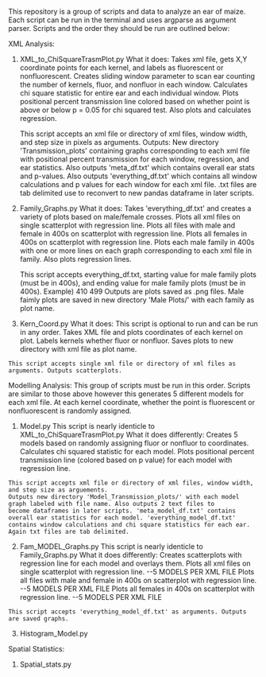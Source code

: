 This repository is a group of scripts and data to analyze an ear of maize. Each script can be run in the terminal and uses argparse as
argument parser.
Scripts and the order they should be run are outlined below:

XML Analysis: 
1. XML_to_ChiSquareTrasmPlot.py 
  What it does:
    Takes xml file, gets X,Y coordinate points for each kernel, and labels as fluorescent or nonfluorescent. 
    Creates sliding window parameter to scan ear counting the number of kernels, fluor, and nonfluor in each window.
    Calculates chi square statistic for entire ear and each individual window.
    Plots positional percent transmission line colored based on whether point is above or below p = 0.05 for chi squared test.
    Also plots and calculates regression.
 
    This script accepts an xml file or directory of xml files, window width, and step size in pixels as arguments.
    Outputs: New directory 'Transmission_plots' containing graphs corresponding to each xml file with positional
    percent transmission for each window, regression, and ear statistics. Also outputs 'meta_df.txt' which contains overall 
    ear stats and p-values. Also outputs 'everything_df.txt' which contains all window calculations and p values for each window for
    each xml file. .txt files are tab delimited use to reconvert to new pandas dataframe in later scripts. 
    
2. Family_Graphs.py
  What it does: 
    Takes 'everything_df.txt' and creates a variety of plots based on male/female crosses. 
    Plots all xml files on single scatterplot with regression line. 
    Plots all files with male and female in 400s on scatterplot with regression line.
    Plots all females in 400s on scatterplot with regression line.
    Plots each male family in 400s with one or more lines on each graph corresponding to each xml file in family. Also plots
    regression lines.
    
    This script accepts everything_df.txt, starting value for male family plots (must be in 400s), and ending value for male
    family plots (must be in 400s). Example) 410 499
    Outputs are plots saved as .png files. Male faimly plots are saved in new directory 'Male Plots/' with each family as plot 
    name. 
    
  3. Kern_Coord.py
    What it does:
    This script is optional to run and can be run in any order. 
    Takes XML file and plots coordinates of each kernel on plot. Labels kernels whether fluor or nonfluor. Saves plots to new 
    directory with xml file as plot name. 
    
    This script accepts single xml file or directory of xml files as arguments. Outputs scatterplots. 
    
Modelling Analysis: 
  This group of scripts must be run in this order. Scripts are similar to those above however this generates 5 different models for
  each xml file. At each kernel coordinate, whether the point is fluorescent or nonfluorescent is randomly assigned. 
  
  1. Model.py
    This script is nearly identicle to XML_to_ChiSquareTrasmPlot.py
    What it does differently:
    Creates 5 models based on randomly assigning fluor or nonfluor to coordinates. Calculates chi squared statistic for each model.
    Plots positional percent transmission line (colored based on p value) for each model with regression line. 
    
    This script accepts xml file or directory of xml files, window width, and step size as arguements.
    Outputs new directory 'Model_Transmission_plots/' with each model graph labeled with file name. Also outputs 2 text files to
    become dataframes in later scripts. 'meta_model_df.txt' contains overall ear statistics for each model. 'everything_model_df.txt'
    contains window calculations and chi square statistics for each ear. Again txt files are tab delimited. 
  
  2. Fam_MODEL_Graphs.py 
    This script is nearly identicle to Family_Graphs.py
    What it does differently: 
    Creates scatterplots with regression line for each model and overlays them. 
    Plots all xml files on single scatterplot with regression line. --5 MODELS PER XML FILE
    Plots all files with male and female in 400s on scatterplot with regression line. --5 MODELS PER XML FILE
    Plots all females in 400s on scatterplot with regression line. --5 MODELS PER XML FILE
    
    This script accepts 'everything_model_df.txt' as arguments. Outputs are saved graphs. 
    
   3. Histogram_Model.py
   
Spatial Statistics: 
  1. Spatial_stats.py
    
